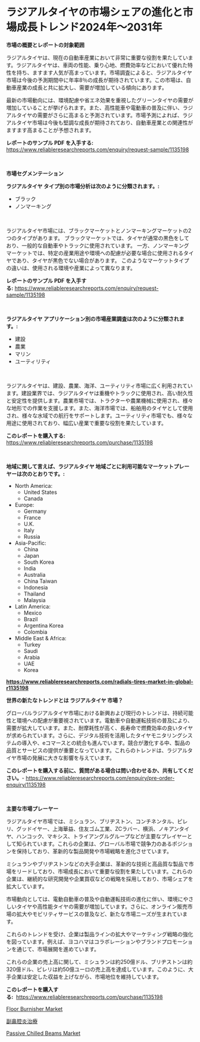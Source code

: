 <p><h1>ラジアルタイヤの市場シェアの進化と市場成長トレンド2024年〜2031年</h1></p><p><strong>市場の概要とレポートの対象範囲</strong></p>
<p><p>ラジアルタイヤは、現在の自動車産業において非常に重要な役割を果たしています。ラジアルタイヤは、車両の性能、乗り心地、燃費効率などにおいて優れた特性を持ち、ますます人気が高まっています。市場調査によると、ラジアルタイヤ市場は今後の予測期間中に年率8％の成長が期待されています。この市場は、自動車産業の成長と共に拡大し、需要が増加している傾向にあります。</p><p>最新の市場動向には、環境配慮や省エネ効果を重視したグリーンタイヤの需要が増加していることが挙げられます。また、高性能車や電動車の普及に伴い、ラジアルタイヤの需要がさらに高まると予測されています。市場予測によれば、ラジアルタイヤ市場は今後も堅調な成長が期待されており、自動車産業との関連性がますます高まることが予想されます。</p></p>
<p><strong>レポートのサンプル PDF を入手する:</strong> <a href="https://www.reliableresearchreports.com/enquiry/request-sample/1135198">https://www.reliableresearchreports.com/enquiry/request-sample/1135198</a></p>
<p>&nbsp;</p>
<p><strong>市場セグメンテーション</strong></p>
<p><strong>ラジアルタイヤ タイプ別の市場分析は次のように分類されます。:</strong></p>
<p><ul><li>ブラック</li><li>ノンマーキング</li></ul></p>
<p>&nbsp;</p>
<p><p>ラジアルタイヤ市場には、ブラックマーケットとノンマーキングマーケットの2つのタイプがあります。 ブラックマーケットでは、タイヤが通常の黒色をしており、一般的な自動車やトラックに使用されています。 一方、ノンマーキングマーケットでは、特定の産業用途や環境への配慮が必要な場合に使用されるタイヤであり、タイヤが黒色でない場合があります。 このようなマーケットタイプの違いは、使用される環境や産業によって異なります。</p></p>
<p><strong>レポートのサンプル PDF を入手する:</strong>&nbsp;<a href="https://www.reliableresearchreports.com/enquiry/request-sample/1135198">https://www.reliableresearchreports.com/enquiry/request-sample/1135198</a></p>
<p>&nbsp;</p>
<p><strong> ラジアルタイヤ アプリケーション別の市場産業調査は次のように分類されます。:</strong></p>
<p><ul><li>建設</li><li>農業</li><li>マリン</li><li>ユーティリティ</li></ul></p>
<p>&nbsp;</p>
<p><p>ラジアルタイヤは、建設、農業、海洋、ユーティリティ市場に広く利用されています。建設業界では、ラジアルタイヤは重機やトラックに使用され、高い耐久性と安定性を提供します。農業市場では、トラクターや農業機械に使用され、様々な地形での作業を支援します。また、海洋市場では、船舶用のタイヤとして使用され、様々な水域での航行をサポートします。ユーティリティ市場でも、様々な用途に使用されており、幅広い産業で重要な役割を果たしています。</p></p>
<p><strong>このレポートを購入する:</strong>&nbsp; <a href="https://www.reliableresearchreports.com/purchase/1135198">https://www.reliableresearchreports.com/purchase/1135198</a></p>
<p>&nbsp;</p>
<p><strong>地域に関して言えば、ラジアルタイヤ 地域ごとに利用可能なマーケットプレーヤーは次のとおりです。:</strong></p>
<p><ul>
    <li>
        North America:
        <ul>
            <li>United States</li>
            <li>Canada</li>
        </ul>
    </li>
    <li>
        Europe:
        <ul>
            <li>Germany</li>
            <li>France</li>
            <li>U.K.</li>
            <li>Italy</li>
            <li>Russia</li>
        </ul>
    </li>
    <li>
        Asia-Pacific:
        <ul>
            <li>China</li>
            <li>Japan</li>
            <li>South Korea</li>
            <li>India</li>
            <li>Australia</li>
            <li>China Taiwan</li>
            <li>Indonesia</li>
            <li>Thailand</li>
            <li>Malaysia</li>
        </ul>
    </li>
    <li>
        Latin America:
        <ul>
            <li>Mexico</li>
            <li>Brazil</li>
            <li>Argentina Korea</li>
            <li>Colombia</li>
        </ul>
    </li>
    <li>
        Middle East & Africa:
        <ul>
            <li>Turkey</li>
            <li>Saudi</li>
            <li>Arabia</li>
            <li>UAE</li>
            <li>Korea</li>
        </ul>
    </li>
    </ul></p>
<p><strong><a href="https://www.reliableresearchreports.com/radials-tires-market-in-global-r1135198">https://www.reliableresearchreports.com/radials-tires-market-in-global-r1135198</a></strong>&nbsp;</p>
<p><strong>世界の新たなトレンドとは ラジアルタイヤ 市場？</strong></p>
<p><p>グローバルラジアルタイヤ市場における新興および現行のトレンドは、持続可能性と環境への配慮が重要視されています。電動車や自動運転技術の普及により、需要が拡大しています。また、耐摩耗性が高く、長寿命で燃費効率の良いタイヤが求められています。さらに、デジタル技術を活用したタイヤモニタリングシステムの導入や、eコマースとの統合も進んでいます。競合が激化する中、製品の品質とサービスの提供が重要となっています。これらのトレンドは、ラジアルタイヤ市場の発展に大きな影響を与えています。</p></p>
<p><strong>このレポートを購入する前に、質問がある場合は問い合わせるか、共有してください。</strong>- <a href="https://www.reliableresearchreports.com/enquiry/pre-order-enquiry/1135198">https://www.reliableresearchreports.com/enquiry/pre-order-enquiry/1135198</a></p>
<p>&nbsp;</p>
<p><strong>主要な市場プレーヤー</strong></p>
<p><p>ラジアルタイヤ市場では、ミシュラン、ブリヂストン、コンチネンタル、ピレリ、グッドイヤー、上海華益、住友ゴム工業、ZCラバー、横浜、ノキアンタイヤ、ハンコック、マキシス、トライアングルグループなどが主要なプレイヤーとして知られています。これらの企業は、グローバル市場で競争力のあるポジションを保持しており、革新的な製品開発や市場戦略を進化させています。</p><p>ミシュランやブリヂストンなどの大手企業は、革新的な技術と高品質な製品で市場をリードしており、市場成長において重要な役割を果たしています。これらの企業は、継続的な研究開発や企業買収などの戦略を採用しており、市場シェアを拡大しています。</p><p>市場動向としては、電動自動車の普及や自動運転技術の進化に伴い、環境にやさしいタイヤや高性能タイヤの需要が増加しています。さらに、オンライン販売市場の拡大やモビリティサービスの普及など、新たな市場ニーズが生まれています。</p><p>これらのトレンドを受け、企業は製品ラインの拡大やマーケティング戦略の強化を図っています。例えば、ヨコハマはコラボレーションやブランドプロモーションを通じて、市場展開を進めています。</p><p>これらの企業の売上高に関して、ミシュランは約250億ドル、ブリヂストンは約320億ドル、ピレリは約50億ユーロの売上高を達成しています。このように、大手企業は安定した収益を上げながら、市場地位を維持しています。</p></p>
<p><strong>このレポートを購入する:</strong>&nbsp;&nbsp;<a href="https://www.reliableresearchreports.com/purchase/1135198">https://www.reliableresearchreports.com/purchase/1135198</a></p>
<p><p><a href="https://view.publitas.com/reportprime-1/floor-burnisher-market-analysis-its-cagr-market-segmentation-and-global-industry-overview/">Floor Burnisher Market</a></p><p><a href="https://github.com/ppmazlotr77499/Market-Research-Report-List-1/blob/main/962717826298.md">副鼻腔炎治療</a></p><p><a href="https://view.publitas.com/reportprime-1/passive-chilled-beams-market-competitive-analysis-market-trends-and-forecast-to-2031/">Passive Chilled Beams Market</a></p></p>